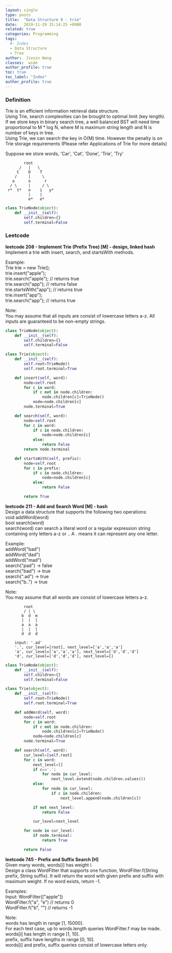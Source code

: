 ```yaml
---
layout: single
type: posts
title:  "Data Structure 9 - trie"
date:   2019-11-29 15:14:25 +0900
related: true
categories: Programming
tags:
  #- Index
  - Data Structure
  - Tree
author:  Jiexin Wang
classes:  wide
author_profile: true
toc: true
toc_label: "Index"
author_profile: true
---
```


### Definition
Trie is an efficient information retrieval data structure.  
Using Trie, search complexities can be brought to optimal limit (key length). If we store keys in binary search tree, a well balanced BST will need time proportional to M * log N, where M is maximum string length and N is number of keys in tree.  
Using Trie, we can search the key in O(M) time. However the penalty is on Trie storage requirements (Please refer Applications of Trie for more details)  

Suppose we store words, 'Car', 'Cat', 'Done', 'Trie', 'Try'

            root
          /   |   \
         C    D    T
        /     |     \
       a      o      r
      / \     |     / \
     r*  t*   n    i   y*
              |    |
              e*   e*


```python      
class TrieNode(object):
    def __init__(self):
        self.children={}
        self.terminal=False
```

### Leetcode

**leetcode 208 - Implement Trie (Prefix Tree) [M] - design, linked hash**  
Implement a trie with insert, search, and startsWith methods.  

Example:  
Trie trie = new Trie();  
trie.insert("apple");  
trie.search("apple");   // returns true  
trie.search("app");     // returns false  
trie.startsWith("app"); // returns true  
trie.insert("app");     
trie.search("app");     // returns true  

Note:  
You may assume that all inputs are consist of lowercase letters a-z.
All inputs are guaranteed to be non-empty strings.  

```python
class TrieNode(object):
    def __init__(self):
        self.children={}
        self.terminal=False

class Trie(object):
    def __init__(self):
        self.root=TrieNode()
        self.root.terminal=True

    def insert(self, word):
        node=self.root
        for c in word:
            if c not in node.children:
                node.children[c]=TrieNode()
            node=node.children[c]
        node.terminal=True

    def search(self, word):
        node=self.root
        for c in word:
            if c in node.children:
                node=node.children[c]
            else:
                return False
        return node.terminal

    def startsWith(self, prefix):
        node=self.root
        for c in prefix:
            if c in node.children:
                node=node.children[c]
            else:
                return False

        return True
```

**leetcode 211 - Add and Search Word [M] - hash**  
Design a data structure that supports the following two operations:  
void addWord(word)  
bool search(word)  
search(word) can search a literal word or a regular expression string containing only letters a-z or .. A . means it can represent any one letter.  

Example:  
addWord("bad")  
addWord("dad")  
addWord("mad")  
search("pad") -> false  
search("bad") -> true  
search(".ad") -> true  
search("b..") -> true  

Note:  
You may assume that all words are consist of lowercase letters a-z.  

            root
            / | \
           b  d  m
           |  |  |
           a  a  a
           |  |  |
           d  d  d

        input: '.ad'
        '.', cur_level=[root], next_level=['a','a','a']
        'a', cur_level=['a','a','a'], next_level=['d','d','d']
        'd', cur_level=['d','d','d'], next_level=[]

```python
class TrieNode(object):
    def __init__(self):
        self.children={}
        self.terminal=False

class Trie(object):
    def __init__(self):
        self.root=TrieNode()
        self.root.terminal=True

    def addWord(self, word):
        node=self.root
        for c in word:
            if c not in node.children:
                node.children[c]=TrieNode()
            node=node.children[c]
        node.terminal=True

    def search(self, word):
        cur_level=[self.root]
        for c in word:
            next_level=[]
            if c=='.':
                for node in cur_level:
                    next_level.extend(node.children.values())
            else:
                for node in cur_level:
                    if c in node.children:
                        next_level.append(node.children[c])

            if not next_level:
                return False

            cur_level=next_level

        for node in cur_level:
            if node.terminal:
                return True

        return False
```

**leetcode 745 - Prefix and Suffix Search [H]**  
Given many words, words[i] has weight i.  
Design a class WordFilter that supports one function, WordFilter.f(String prefix, String suffix). It will return the word with given prefix and suffix with maximum weight. If no word exists, return -1.  

Examples:  
Input:
WordFilter(["apple"])  
WordFilter.f("a", "e") // returns 0  
WordFilter.f("b", "") // returns -1  

Note:  
words has length in range [1, 15000].  
For each test case, up to words.length queries WordFilter.f may be made.  
words[i] has length in range [1, 10].  
prefix, suffix have lengths in range [0, 10].  
words[i] and prefix, suffix queries consist of lowercase letters only.  
